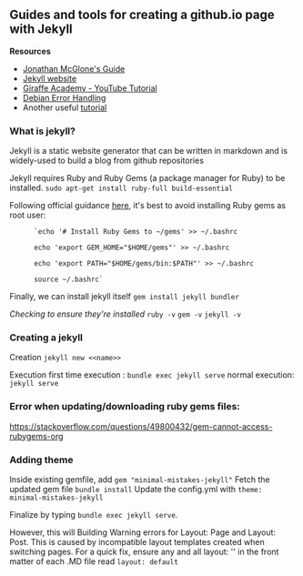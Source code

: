 
## Guides and tools for creating a github.io page with Jekyll


**Resources**
- [Jonathan McGlone's Guide](http://jmcglone.com/guides/github-pages/)
- [Jekyll website](https://jekyllrb.com/)
- [Giraffe Academy - YouTube Tutorial](https://www.youtube.com/watch?v=T1itpPvFWHI&list=PLLAZ4kZ9dFpOPV5C5Ay0pHaa0RJFhcmcB&index=1)
- [Debian Error Handling](https://stackoverflow.com/questions/49800432/gem-cannot-access-rubygems-org)
- Another useful [tutorial](https://decentralized-id.com/how-to-contribute/website-config-minimal-mistakes/)





### What is jekyll?

Jekyll is a static website generator that can be written in markdown and is widely-used to build a blog from github repositories

Jekyll requires Ruby and Ruby Gems (a package manager for Ruby) to be installed.
	`sudo apt-get install ruby-full build-essential`

Following official guidance [here](https://jekyllrb.com/docs/installation/ubuntu/), it's best to avoid installing Ruby gems as root user:

		  `echo '# Install Ruby Gems to ~/gems' >> ~/.bashrc

		  echo 'export GEM_HOME="$HOME/gems"' >> ~/.bashrc

		  echo 'export PATH="$HOME/gems/bin:$PATH"' >> ~/.bashrc

		  source ~/.bashrc`

Finally, we can install jekyll itself
	`gem install jekyll bundler`

_Checking to ensure they're installed_
`ruby -v`
`gem -v`
`jekyll -v`


### Creating a jekyll

Creation
`jekyll new <<name>>`

Execution
first time execution : `bundle exec jekyll serve`
normal execution: `jekyll serve`



### Error when updating/downloading ruby gems files:
https://stackoverflow.com/questions/49800432/gem-cannot-access-rubygems-org


### Adding theme

Inside existing gemfile, add `gem "minimal-mistakes-jekyll"`
Fetch the updated gem file `bundle install`
Update the  config.yml with `theme: minimal-mistakes-jekyll`

Finalize by typing `bundle exec jekyll serve`.

However, this will Building Warning errors for Layout: Page and Layout: Post.
This is caused by incompatible layout templates created when switching pages. For a quick fix, ensure any and all layout: '' in the front matter of each .MD file read `layout: default`
